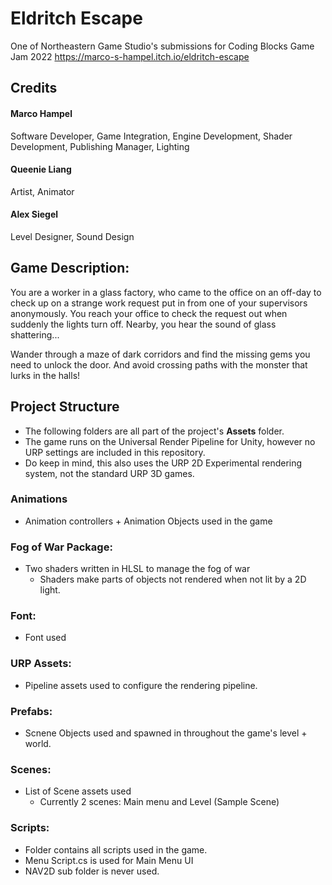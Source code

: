 # Eldritch Escape
One of Northeastern Game Studio's submissions for Coding Blocks Game Jam 2022 https://marco-s-hampel.itch.io/eldritch-escape
## Credits

#### Marco Hampel
Software Developer, Game Integration, Engine Development, Shader Development, Publishing Manager, Lighting

#### Queenie Liang
Artist, Animator

#### Alex Siegel
Level Designer, Sound Design

#### 

## Game Description: 
You are a worker in a glass factory, who came to the office on an off-day to check up on a strange work request put in from one of your supervisors anonymously. You reach your office to check the request out when suddenly the lights turn off. Nearby, you hear the sound of glass shattering...

Wander through a maze of dark corridors and find the missing gems you need to unlock the door. And avoid crossing paths with the monster that lurks in the halls!

## Project Structure
- The following folders are all part of the project's **Assets** folder.
- The game runs on the Universal Render Pipeline for Unity, however no URP settings are included in this repository.
- Do keep in mind, this also uses the URP 2D Experimental rendering system, not the standard URP 3D games.

### Animations
- Animation controllers + Animation Objects used in the game

### Fog of War Package:
- Two shaders written in HLSL to manage the fog of war
  - Shaders make parts of objects not rendered when not lit by a 2D light.

### Font:
- Font used

### URP Assets:
- Pipeline assets used to configure the rendering pipeline.

### Prefabs:
- Scnene Objects used and spawned in throughout the game's level + world.

### Scenes:
- List of Scene assets used
  - Currently 2 scenes: Main menu and Level (Sample Scene)

### Scripts:
- Folder contains all scripts used in the game.
- Menu Script.cs is used for Main Menu UI
- NAV2D sub folder is never used.
